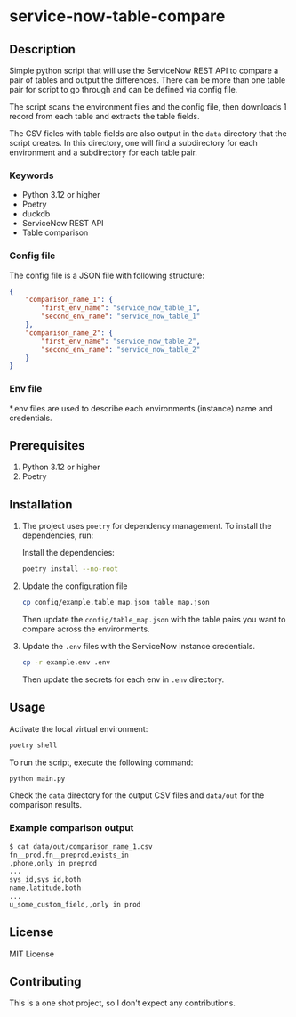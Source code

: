 # service-now-table-compare

## Description

Simple python script that will use the ServiceNow REST API to compare a pair of tables and output the differences.
There can be more than one table pair for script to go through and can be defined via config file.

The script scans the environment files and the config file, then downloads 1 record from each table and
extracts the table fields.

The CSV fieles with table fields are also output in the `data` directory that the script creates. In this directory,
one will find a subdirectory for each environment and a subdirectory for each table pair.

### Keywords

- Python 3.12 or higher
- Poetry
- duckdb
- ServiceNow REST API
- Table comparison

### Config file

The config file is a JSON file with following structure:

```json
{
    "comparison_name_1": {
        "first_env_name": "service_now_table_1",
        "second_env_name": "service_now_table_1"
    },
    "comparison_name_2": {
        "first_env_name": "service_now_table_2",
        "second_env_name": "service_now_table_2"
    }
}
```

### Env file

*.env files are used to describe each environments (instance) name and credentials.

## Prerequisites

1. Python 3.12 or higher
1. Poetry

## Installation

1. The project uses `poetry` for dependency management. To install the dependencies, run:

    Install the dependencies:

    ```sh
    poetry install --no-root
    ```

1. Update the configuration file

    ```sh
    cp config/example.table_map.json table_map.json
    ```

    Then update the `config/table_map.json` with the table pairs you want to compare across the environments.

1. Update the `.env` files with the ServiceNow instance credentials.

    ```sh
    cp -r example.env .env 
    ```

    Then update the secrets for each env in `.env` directory.

## Usage

Activate the local virtual environment:

```sh
poetry shell
```

To run the script, execute the following command:

```sh
python main.py
```

Check the `data` directory for the output CSV files and `data/out` for the comparison results.

### Example comparison output

```sh
$ cat data/out/comparison_name_1.csv
fn__prod,fn__preprod,exists_in
,phone,only in preprod
...
sys_id,sys_id,both
name,latitude,both
...
u_some_custom_field,,only in prod
```

## License

MIT License

## Contributing

This is a one shot project, so I don't expect any contributions.
